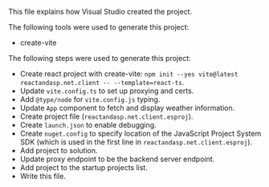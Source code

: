 This file explains how Visual Studio created the project.

The following tools were used to generate this project:
- create-vite

The following steps were used to generate this project:
- Create react project with create-vite: `npm init --yes vite@latest reactandasp.net.client -- --template=react-ts`.
- Update `vite.config.ts` to set up proxying and certs.
- Add `@type/node` for `vite.config.js` typing.
- Update `App` component to fetch and display weather information.
- Create project file (`reactandasp.net.client.esproj`).
- Create `launch.json` to enable debugging.
- Create `nuget.config` to specify location of the JavaScript Project System SDK (which is used in the first line in `reactandasp.net.client.esproj`).
- Add project to solution.
- Update proxy endpoint to be the backend server endpoint.
- Add project to the startup projects list.
- Write this file.
